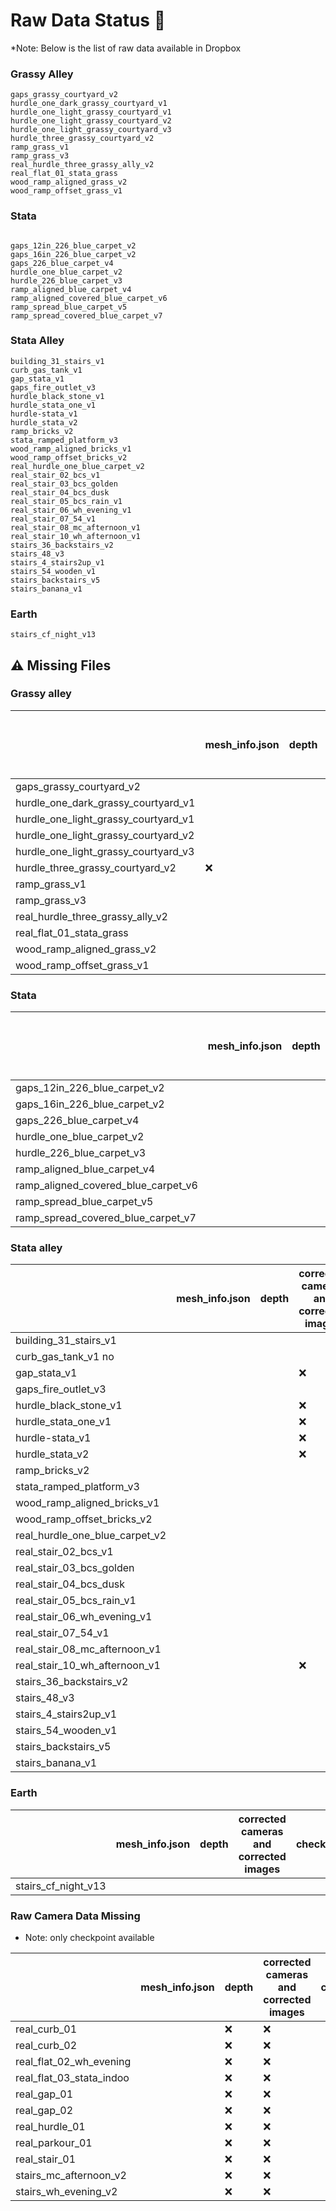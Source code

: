 # Raw Data Status 🌱

*Note: Below is the list of raw data available in Dropbox

### Grassy Alley

```shell
gaps_grassy_courtyard_v2             
hurdle_one_dark_grassy_courtyard_v1  
hurdle_one_light_grassy_courtyard_v1 
hurdle_one_light_grassy_courtyard_v2 
hurdle_one_light_grassy_courtyard_v3 
hurdle_three_grassy_courtyard_v2     
ramp_grass_v1                        
ramp_grass_v3                        
real_hurdle_three_grassy_ally_v2
real_flat_01_stata_grass
wood_ramp_aligned_grass_v2
wood_ramp_offset_grass_v1
```

### Stata

```shell

gaps_12in_226_blue_carpet_v2
gaps_16in_226_blue_carpet_v2
gaps_226_blue_carpet_v4
hurdle_one_blue_carpet_v2
hurdle_226_blue_carpet_v3
ramp_aligned_blue_carpet_v4
ramp_aligned_covered_blue_carpet_v6
ramp_spread_blue_carpet_v5
ramp_spread_covered_blue_carpet_v7

```

###  Stata Alley

```shell
building_31_stairs_v1
curb_gas_tank_v1
gap_stata_v1 
gaps_fire_outlet_v3
hurdle_black_stone_v1
hurdle_stata_one_v1
hurdle-stata_v1
hurdle_stata_v2
ramp_bricks_v2
stata_ramped_platform_v3
wood_ramp_aligned_bricks_v1
wood_ramp_offset_bricks_v2
real_hurdle_one_blue_carpet_v2
real_stair_02_bcs_v1
real_stair_03_bcs_golden
real_stair_04_bcs_dusk
real_stair_05_bcs_rain_v1
real_stair_06_wh_evening_v1
real_stair_07_54_v1
real_stair_08_mc_afternoon_v1 
real_stair_10_wh_afternoon_v1
stairs_36_backstairs_v2
stairs_48_v3
stairs_4_stairs2up_v1
stairs_54_wooden_v1
stairs_backstairs_v5
stairs_banana_v1

```

###  Earth
```shell
stairs_cf_night_v13

```


## ⚠️ Missing Files

### Grassy alley
|                            | mesh_info.json | depth | corrected cameras and corrected images | checkpoint |
|----------------------------|----------------|-------|----------------------------------------|------------|
| gaps_grassy_courtyard_v2    |                |       |                                        |            |
| hurdle_one_dark_grassy_courtyard_v1 |                |       |                                        |            |
| hurdle_one_light_grassy_courtyard_v1 |                |       |                                        |            |
| hurdle_one_light_grassy_courtyard_v2 |                |       |                                        |            |
| hurdle_one_light_grassy_courtyard_v3 |                |       | ❌                                      |            |
| hurdle_three_grassy_courtyard_v2    | ❌              |       | ❌                                      |            |
| ramp_grass_v1               |                |       |                                        |            |
| ramp_grass_v3               |                |       |                                        |            |
| real_hurdle_three_grassy_ally_v2 |                |     | ❌                                      |            |
| real_flat_01_stata_grass    |                |       |                                        |            |
| wood_ramp_aligned_grass_v2  |                |       |                                        |            |
| wood_ramp_offset_grass_v1   |                |       |                                        |            |

### Stata
|                                   | mesh_info.json | depth | corrected cameras and corrected images | checkpoint |
|-----------------------------------|----------------|-------|----------------------------------------|------------|
| gaps_12in_226_blue_carpet_v2      |                |       |                                        |            |
| gaps_16in_226_blue_carpet_v2      |                |       |                                        |            |
| gaps_226_blue_carpet_v4           |                |       |                                        |            |
| hurdle_one_blue_carpet_v2         |                |       |                                        |            |
| hurdle_226_blue_carpet_v3         |                |       | ❌                                      |            |
| ramp_aligned_blue_carpet_v4       |                |       |                                        |            |
| ramp_aligned_covered_blue_carpet_v6 |                |       |                                        |            |
| ramp_spread_blue_carpet_v5        |                |       |                                        |            |
| ramp_spread_covered_blue_carpet_v7 |                |       |                                        |            |

### Stata alley
|                                    | mesh_info.json | depth | corrected cameras and corrected images | checkpoint | confidence, images, cameras |
|------------------------------------|----------------|------|----------------------------------------|----------|------------------------|
| building_31_stairs_v1              |                |      |                                        |          |                        |
| curb_gas_tank_v1 no                |                |      |                                        | ❌        |                        |
| gap_stata_v1                       |                |      | ❌                                      |          |                        |
| gaps_fire_outlet_v3                |                |      |                                        |          |                        |
| hurdle_black_stone_v1              |                |      | ❌                                      |          | ❌              |
| hurdle_stata_one_v1                |                |      | ❌                                      |          |                        |
| hurdle-stata_v1                    |                |      | ❌                                      | ❌        |                        |
| hurdle_stata_v2                    |                |      | ❌                                      |          |                        |
| ramp_bricks_v2                     |                |      |                                        |          |                        |
| stata_ramped_platform_v3           |                |      |                                        | ❌        |                        |
| wood_ramp_aligned_bricks_v1        |                |      |                                        |          |                        |
| wood_ramp_offset_bricks_v2         |                |      |                                        |          |                        |
| real_hurdle_one_blue_carpet_v2     |                |      |                                        |          |                        |
| real_stair_02_bcs_v1               |                |      |                                        |          |                        |
| real_stair_03_bcs_golden           |                |      |                                        |          |                        |
| real_stair_04_bcs_dusk             |                |      |                                        |          |                        |
| real_stair_05_bcs_rain_v1          |                |      |                                        |          |                        |
| real_stair_06_wh_evening_v1        |                |      |                                        |          |                        |
| real_stair_07_54_v1                |                |      |                                        |          |                        |
| real_stair_08_mc_afternoon_v1      |                |      |                                        |          |                        |
| real_stair_10_wh_afternoon_v1      |                |      | ❌                                      |          |                        |
| stairs_36_backstairs_v2            |                |      |                                        |          |                        |
| stairs_48_v3                       |                |      |                                        |          |                        |
| stairs_4_stairs2up_v1              |                |      |                                        |          |                        |
| stairs_54_wooden_v1                |                |      |                                        |          |                        |
| stairs_backstairs_v5               |                |      |                                        |          | ❌                      |
| stairs_banana_v1                   |                |      |                                        |          | ❌                      |

### Earth

|                                    | mesh_info.json | depth | corrected cameras and corrected images | checkpoint | confidence, images, cameras |
|------------------------------------|----------------|-------|----------------------------------------|------------|-----------------------------|
| stairs_cf_night_v13                |                |       |                                        |            |                             |

### Raw Camera Data Missing
* Note: only checkpoint available

|                                                     | mesh_info.json | depth | corrected cameras and corrected images | checkpoint |
|-----------------------------------------------------|----------------|-------|------------------------------|------------|
| real_curb_01                                        |                | ❌     | ❌                            |            |
| real_curb_02                                        |                | ❌     | ❌                            |            |
| real_flat_02_wh_evening                             |                | ❌     | ❌                            |            |
| real_flat_03_stata_indoo                            |                | ❌     | ❌                            |            |
| real_gap_01                                         |                | ❌     | ❌                            |            |
| real_gap_02                                         |                | ❌     | ❌                            |            |
| real_hurdle_01                                      |                | ❌     | ❌                            |            |
| real_parkour_01                                     |                | ❌     | ❌                            |            |
| real_stair_01                                       |                | ❌     | ❌                            |            |
| stairs_mc_afternoon_v2                              |                | ❌     | ❌                            |            |
| stairs_wh_evening_v2                                |                | ❌     | ❌                            |            |
